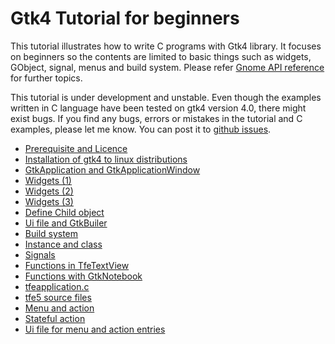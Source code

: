 # Gtk4 Tutorial for beginners

This tutorial illustrates how to write C programs with Gtk4 library.
It focuses on beginners so the contents are limited to basic things such as widgets, GObject, signal, menus and build system.
Please refer [Gnome API reference](https://developer.gnome.org/) for further topics.

This tutorial is under development and unstable.
Even though the  examples written in C language have been tested on gtk4 version 4.0,
there might exist bugs.
If you find any bugs, errors or mistakes in the tutorial and C examples,
please let me know.
You can post it to [github issues](https://github.com/ToshioCP/Gtk4-tutorial/issues).

- [Prerequisite and Licence](gfm/sec1.md)
- [Installation of gtk4 to linux distributions](gfm/sec2.md)
- [GtkApplication and GtkApplicationWindow](gfm/sec3.md)
- [Widgets (1)](gfm/sec4.md)
- [Widgets (2)](gfm/sec5.md)
- [Widgets (3)](gfm/sec6.md)
- [Define Child object](gfm/sec7.md)
- [Ui file and GtkBuiler](gfm/sec8.md)
- [Build system](gfm/sec9.md)
- [Instance and class](gfm/sec10.md)
- [Signals](gfm/sec11.md)
- [Functions in TfeTextView](gfm/sec12.md)
- [Functions with GtkNotebook](gfm/sec13.md)
- [tfeapplication.c](gfm/sec14.md)
- [tfe5 source files](gfm/sec15.md)
- [Menu and action](gfm/sec16.md)
- [Stateful action](gfm/sec17.md)
- [Ui file for menu and action entries](gfm/sec18.md)
